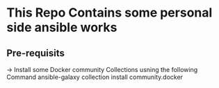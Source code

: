 # This Repo Contains some personal side ansible works

## Pre-requisits
 -> Install some Docker community Collections usning the following Command
   ansible-galaxy collection install community.docker